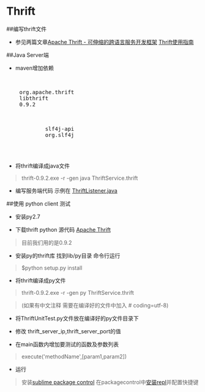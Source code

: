 Thrift
======

##编写thrift文件

* 参见两篇文章[Apache Thrift - 可伸缩的跨语言服务开发框架](https://www.ibm.com/developerworks/cn/java/j-lo-apachethrift/)
[Thrift使用指南](http://blog.csdn.net/njchenyi/article/details/8889013)


##Java Server端

* maven增加依赖
<pre>
<!-- RPC -->
<dependency>
    <groupId>org.apache.thrift</groupId>
    <artifactId>libthrift</artifactId>
    <version>0.9.2</version>
    <!--thrift 依赖的slf4j版本较低 如果已有slf4j版本较高则排除此依赖-->
    <exclusions>
        <exclusion>
            <artifactId>slf4j-api</artifactId>
            <groupId>org.slf4j</groupId>
        </exclusion>
    </exclusions>
</dependency>
</pre>

* 将thrift编译成java文件 
>thrift-0.9.2.exe -r -gen java ThriftService.thrift

* 编写服务端代码 示例在 [ThriftListener.java](https://github.com/eastlending/etc/blob/master/thrift/ThriftListener.java)




##使用 python client 测试

* 安装py2.7

* 下载thrift python 源代码 [Apache Thrift](https://github.com/apache/thrift)
>目前我们用的是0.9.2

* 安装py的thrift库 找到lib/py目录 命令行运行 
>$python setup.py install

* 将thrift编译成py文件 
>thrift-0.9.2.exe -r -gen py ThriftService.thrift 

>(如果有中文注释 需要在编译好的文件中加入 # coding=utf-8)

* 将ThriftUnitTest.py文件放在编译好的py文件目录下

* 修改 thrift_server_ip,thrift_server_port的值

* 在main函数内增加要测试的函数及参数列表 
>execute('methodName',[param1,param2])

* 运行

>安装[sublime package control](https://packagecontrol.io/installation)
>在packagecontrol中[安装repl](http://blog.sina.com.cn/s/blog_6476250d0101a881.html)并配置快捷键
